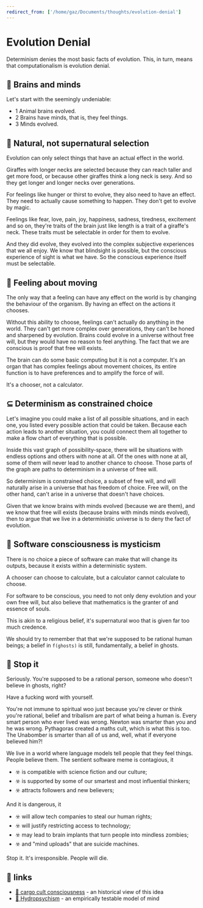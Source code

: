 ```yaml
---
redirect_from: ['/home/gaz/Documents/thoughts/evolution-denial']
---
```


# Evolution Denial

Determinism denies the most basic facts of evolution. This, in turn, means that
computationalism is evolution denial.

## 🧠 Brains and minds

Let's start with the seemingly undeniable:

* 1 Animal brains evolved.
* 2 Brains have minds, that is, they feel things.
* 3 Minds evolved.

## 🦒 Natural, not supernatural selection

Evolution can only select things that have an actual effect in the world.

Giraffes with longer necks are selected because they can reach taller and get
more food, or because other giraffes think a long neck is sexy. And so they get
longer and longer necks over generations.

For feelings like hunger or thirst to evolve, they also need to have an effect.
They need to actually cause something to happen. They don't get to evolve by
magic.

Feelings like fear, love, pain, joy, happiness, sadness, tiredness, excitement
and so on, they're traits of the brain just like length is a trait of a
giraffe's neck. These traits must be selectable in order for them to evolve.

And they did evolve, they evolved into the complex subjective experiences that
we all enjoy. We know that blindsight is possible, but the conscious experience
of sight is what we have. So the conscious experience itself must be selectable.

## 🚶 Feeling about moving

The only way that a feeling can have any effect on the world is by changing the
behaviour of the organism. By having an effect on the actions it chooses.

Without this ability to choose, feelings can't actually do anything in the
world. They can't get more complex over generations, they can't be honed and
sharpened by evolution. Brains could evolve in a universe without free will, but
they would have no reason to feel anything. The fact that we are conscious is
proof that free will exists.

The brain can do some basic computing but it is not a computer. It's an organ
that has complex feelings about movement choices, its entire function is to have
preferences and to amplify the force of will.

It's a chooser, not a calculator.

## ⊆ Determinism as constrained choice

Let's imagine you could make a list of all possible situations, and in each one,
you listed every possible action that could be taken. Because each action leads
to another situation, you could connect them all together to make a flow chart
of everything that is possible.

Inside this vast graph of possibility-space, there will be situations with
endless options and others with none at all. Of the ones with none at all, some
of them will never lead to another chance to choose. Those parts of the graph
are paths to determinism in a universe of free will.

So determinism is constrained choice, a subset of free will, and will naturally
arise in a universe that has freedom of choice. Free will, on the other hand,
can't arise in a universe that doesn't have choices.

Given that we know brains with minds evolved (because we are them), and we
know that free will exists (because brains with minds minds evolved), then to
argue that we live in a deterministic universe is to deny the fact of evolution.

## 👻 Software consciousness is mysticism

There is no choice a piece of software can make that will change its outputs,
because it exists within a deterministic system.

A chooser can choose to calculate, but a calculator cannot calculate to choose.

For software to be conscious, you need to not only deny evolution and your own
free will, but also believe that mathematics is the granter of and essence of
souls.

This is akin to a religious belief, it's supernatural woo that is given far too
much credence.

We should try to remember that that we're supposed to be rational human beings;
a belief in `f(ghosts)` is still, fundamentally, a belief in ghosts.

## 🛑 Stop it

Seriously. You're supposed to be a rational person, someone who doesn't believe
in ghosts, right?

Have a fucking word with yourself.

You're not immune to spiritual woo just because you're clever or think you're
rational, belief and tribalism are part of what being a human is. Every smart
person who ever lived was wrong. Newton was smarter than you and he was wrong.
Pythagoras created a maths cult, which is what this is too. The Unabomber is
smarter than all of us and, well, what if everyone believed him?!

We live in a world where language models tell people that they feel things.
People believe them. The sentient software meme is contagious, it

* ☣️ is compatible with science fiction and our culture;
* ☣️ is supported by some of our smartest and most influential thinkers;
* ☣️ attracts followers and new believers;

And it is dangerous, it

* ☣️ will allow tech companies to steal our human rights;
* ☣️ will justify restricting access to technology;
* ☣️ may lead to brain implants that turn people into mindless zombies;
* ☣️ and "mind uploads" that are suicide machines.

Stop it. It's irresponsible. People will die.

## 🔗 links 

* [📃 cargo cult consciousness](https://www.lesswrong.com/posts/oFiHwuuS8LAYqRNFh/musings-on-cargo-cult-consciousness) -
  an historical view of this idea
* [🌊 Hydropsychism](../hydropsychism) -
  an empirically testable model of mind
